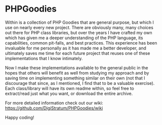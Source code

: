 # PHPGoodies

Within is a collection of PHP Goodies that are general purpose, but which I use on nearly every new project. There are obviously many, many choices out there for PHP class libraries, but over the years I have crafted my own which has given me a deeper understanding of the PHP language, its capabilities, common pit-falls, and best practices. This experience has been invaluable for me personally as it has made me a better developer, and ultimately saves me time for each future project that reuses one of these implementations that I know intimately.

Now I make these implementations available to the general public in the hopes that others will benefit as well from studying my approach and by saving time on implementing something similar on their own (not that I discourage that since, as I mentioned, I find that to be a valuable exercise). Each class/library will have its own readme within, so feel free to extract/read just what you want, or download the entire archive.

For more detailed information check out our wiki: https://github.com/DigiStratum/PHPGoodies/wiki

Happy coding!

